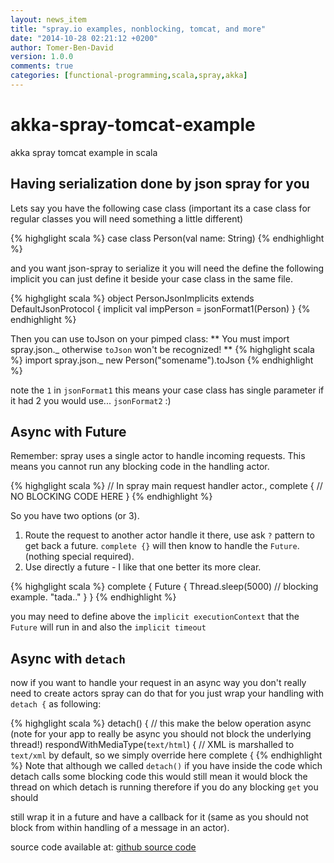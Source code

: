 ```yaml
---
layout: news_item
title: "spray.io examples, nonblocking, tomcat, and more"
date: "2014-10-28 02:21:12 +0200"
author: Tomer-Ben-David 
version: 1.0.0
comments: true
categories: [functional-programming,scala,spray,akka]
---
```

akka-spray-tomcat-example
=========================

akka spray tomcat example in scala

## Having serialization done by json spray for you

Lets say you have the following case class (important its a case class for regular classes you will need something a little different)

{% highglight scala %}
case class Person(val name: String)
{% endhighlight %}

and you want json-spray to serialize it you will need the define the following implicit
you can just define it beside your case class in the same file.

{% highglight scala %}
object PersonJsonImplicits extends DefaultJsonProtocol {
  implicit val impPerson = jsonFormat1(Person)
}
{% endhighlight %}

Then you can use toJson on your pimped class:
** You must import spray.json._ otherwise `toJson` won't be recognized! **
{% highglight scala %}
import spray.json._
new Person("somename").toJson
{% endhighlight %}

note the `1` in `jsonFormat1` this means your case class has single parameter if it had 2  you would use... `jsonFormat2` :)

## Async with Future
Remember: spray uses a single actor to handle incoming requests.  This means you cannot run any blocking code in the handling actor.

{% highglight scala %}
// In spray main request handler actor.,
complete {
  // NO BLOCKING CODE HERE
}
{% endhighlight %}

So you have two options (or 3).
1. Route the request to another actor handle it there, use ask `?` pattern to get back a future.  `complete {}` will then know to handle the `Future`. (nothing special required).
2. Use directly a future - I like that one better its more clear.

{% highglight scala %}
complete {
  Future {
    Thread.sleep(5000) // blocking example.
    "tada.."
  }
}
{% endhighlight %}

you may need to define above the `implicit executionContext` that the `Future` will run in and also the `implicit timeout`

## Async with `detach`
now if you want to handle your request in an async way you don't really need to create actors
spray can do that for you just wrap your handling with `detach {` as following:

{% highglight scala %}
       detach() { // this make the below operation async (note for your app to really be async you should  not block the underlying thread!)
          respondWithMediaType(`text/html`) { // XML is marshalled to `text/xml` by default, so we simply override here
            complete {
              <html>
{% endhighlight %}
Note that although we called `detach()` if you have inside the code which detach calls some blocking code
this would still mean it would block the thread on which detach is running therefore if you do any blocking `get` you should

still wrap it in a future and have a callback for it (same as you should not block from within handling of a message in an actor).

source code available at: [github source code](https://github.com/tomer-ben-david/akka-spray-tomcat-example)